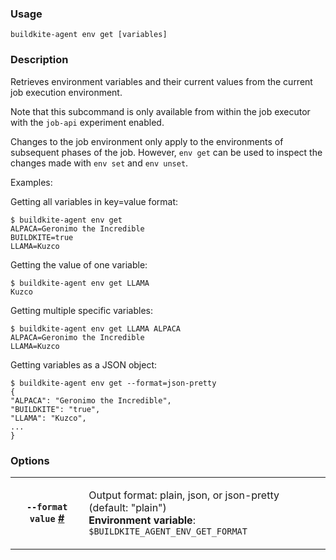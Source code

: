 <!--
  _____   ____    _   _  ____ _______   ______ _____ _____ _______
 |  __ \ / __ \  | \ | |/ __ \__   __| |  ____|  __ \_   _|__   __|
 | |  | | |  | | |  \| | |  | | | |    | |__  | |  | || |    | |
 | |  | | |  | | | . ` | |  | | | |    |  __| | |  | || |    | |
 | |__| | |__| | | |\  | |__| | | |    | |____| |__| || |_   | |
 |_____/ \____/  |_| \_|\____/  |_|    |______|_____/_____|  |_|

This file is auto-generated by scripts/update-agent-help.sh, please update the
agent CLI help in https://github.com/buildkite/agent and run the generation
script.

-->

### Usage

`buildkite-agent env get [variables]`

### Description
Retrieves environment variables and their current values from the current job execution environment.

Note that this subcommand is only available from within the job executor with the `job-api` experiment enabled.

Changes to the job environment only apply to the environments of subsequent phases of the job. However, `env get` can be used to inspect the changes made with `env set` and `env unset`.

Examples:

Getting all variables in key=value format:

```
$ buildkite-agent env get
ALPACA=Geronimo the Incredible
BUILDKITE=true
LLAMA=Kuzco
```

Getting the value of one variable:

```
$ buildkite-agent env get LLAMA
Kuzco
```

Getting multiple specific variables:

```
$ buildkite-agent env get LLAMA ALPACA
ALPACA=Geronimo the Incredible
LLAMA=Kuzco
```

Getting variables as a JSON object:

```
$ buildkite-agent env get --format=json-pretty
{
"ALPACA": "Geronimo the Incredible",
"BUILDKITE": "true",
"LLAMA": "Kuzco",
...
}
```


### Options

<!-- vale off -->

<table class="Docs__attribute__table">
<tr id="format"><th><code>--format value</code> <a class="Docs__attribute__link" href="#format">#</a></th><td><p>Output format: plain, json, or json-pretty (default: "plain")<br /><strong>Environment variable</strong>: <code>$BUILDKITE_AGENT_ENV_GET_FORMAT</code></p></td></tr>
</table>

<!-- vale on -->
